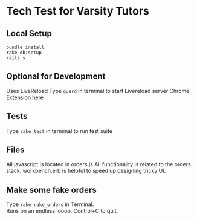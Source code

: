 # Tech Test for Varsity Tutors

## Local Setup

```
bundle install
rake db:setup
rails s
```

## Optional for Development

Uses LiveReload
Type `guard` in terminal to start Livereload server
Chrome Extension [here](https://chrome.google.com/webstore/detail/livereload/jnihajbhpnppcggbcgedagnkighmdlei?hl=en)

## Tests
Type `rake test` in terminal to run test suite

## Files

All javascript is located in orders.js
All functionality is related to the orders stack.
workbench.erb is helpful to speed up designing tricky UI.

## Make some fake orders

Type `rake rake_orders` in Terminal.  
Runs on an endless looop.  Control+C to quit.
